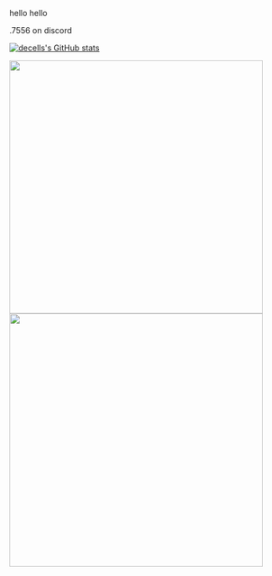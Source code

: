 hello hello

.7556 on discord

[![decells's GitHub stats](https://github-readme-stats.vercel.app/api?username=DeCEll-1&show_icons=true&theme=radical)](https://github.com/DeCEll-1/github-readme-stats)

<a href="https://github.com/anuraghazra/github-readme-stats">
  <img align="center" src="https://github-readme-stats.vercel.app/api?username=DeCEll-1&show_icons=true&theme=radical" width="450" />
</a>
<a href="https://github.com/anuraghazra/convoychat">
  <img align="center" src="https://github-readme-stats.vercel.app/api/top-langs/?username=DeCEll-1&layout=compact" width="450" />
</a>

<!---
DeCEll-1/DeCEll-1 is a ✨ special ✨ repository because its `README.md` (this file) appears on your GitHub profile.
You can click the Preview link to take a look at your changes.
--->
